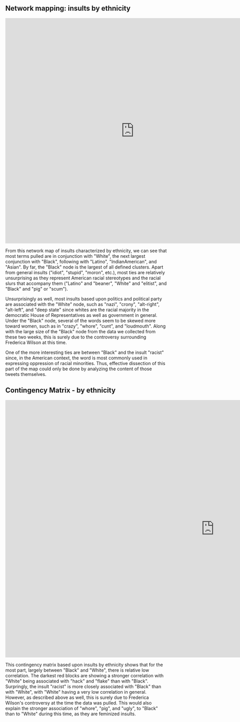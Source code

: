 
## Network mapping: insults by ethnicity 
<iframe src="https://documents.cortext.net/b94a/b94ae6d5bc3a97ae80b5cf28db4dfcb5/53454/maps/hn-usrep26876_7218top150-ISItermsethnicity_bigdatabase-ISItermsinsultsintweets-chi2cooc-99999-oT1.79-9999-louFalse.pdf" frameborder="0" style="overflow:hidden;border:1px solid #DDDDDD;" width="800" height="700" allowfullscreen></iframe>

From this network map of insults characterized by ethnicity, we can see that most terms pulled are in conjunction with "White", the next largest conjunction with "Black", following with "Latino", "IndianAmerican", and "Asian". By far, the "Black" node is the largest of all defined clusters. Apart from general insults ("idiot", "stupid", "moron", etc.), most ties are relatively unsurprising as they represent American racial stereotypes and the racial slurs that accompany them ("Latino" and "beaner", "White" and "elitist", and "Black" and "pig" or "scum").

Unsurprisingly as well, most insults based upon politics and political party are associated with the "White" node, such as "nazi", "crony", "alt-right", "alt-left", and "deep state" since whites are the racial majority in the democratic House of Representatives as well as government in general. Under the "Black" node, several of the words seem to be skewed more toward women, such as in "crazy", "whore", "cunt", and "loudmouth". Along with the large size of the "Black" node from the data we collected from these two weeks, this is surely due to the controversy surrounding Frederica Wilson at this time.

One of the more interesting ties are between "Black" and the insult "racist" since, in the American context, the word is most commonly used in expressing oppression of racial minorities. Thus, effective dissection of this part of the map could only be done by analyzing the content of those tweets themselves.

## Contingency Matrix - by ethnicity 
<iframe src="https://documents.cortext.net/fbca/fbcaeded6ac5e4423d90eb1d271f844e/53453/contingency_matrix-usrep2-logFalse-ISItermsethnicity_bigdatabase-ISItermsinsultsintweets-y6876_7218-reordered-nFchi2.pdf" frameborder="0" style="overflow:hidden;border:1px solid #DDDDDD;" width="1300" height="800" allowfullscreen></iframe>

This contingency matrix based upon insults by ethnicity shows that for the most part, largely between "Black" and "White", there is relative low correlation. The darkest red blocks are showing a stronger correlation with "White" being associated with "hack" and "flake" than with "Black". Surpringly, the insult "racist" is more closely associated with "Black" than with "White", with "White" having a very low correlation in general. However, as described above as well, this is surely due to Frederica Wilson's controversy at the time the data was pulled. This would also explain the stronger association of "whore", "pig", and "ugly", to "Black" than to "White" during this time, as they are feminized insults.


